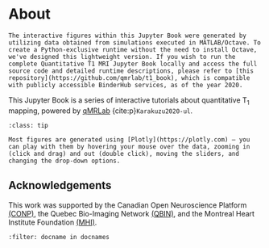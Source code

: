 # About

```{important}
The interactive figures within this Jupyter Book were generated by utilizing data obtained from simulations executed in MATLAB/Octave. To create a Python-exclusive runtime without the need to install Octave, we've designed this lightweight version. If you wish to run the complete Quantitative T1 MRI Jupyter Book locally and access the full source code and detailed runtime descriptions, please refer to [this repository](https://github.com/qmrlab/t1_book), which is compatible with publicly accessible BinderHub services, as of the year 2020.
```

This Jupyter Book is a series of interactive tutorials about quantitative T<sub>1</sub> mapping, powered by [qMRLab](https://qmrlab.org) {cite:p}`Karakuzu2020-ul`.

```{admonition} Interactive Figures
:class: tip

Most figures are generated using [Plotly](https://plotly.com) – you can play with them by hovering your mouse over the data, zooming in (click and drag) and out (double click), moving the sliders, and changing the drop-down options.
```

## Acknowledgements

This work was supported by the Canadian Open Neuroscience Platform [(CONP)](http://conp.ca), the Quebec Bio-Imaging Network [(QBIN)](https://www.rbiq-qbin.qc.ca/), and the Montreal Heart Institute Foundation [(MHI)](https://www.icm-mhi.org/en/foundation).

```{bibliography}
:filter: docname in docnames
```